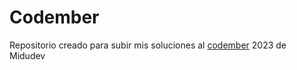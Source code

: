 # Codember

Repositorio creado para subir mis soluciones al [codember](https://codember.dev/) 2023 de Midudev
